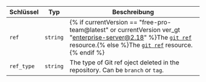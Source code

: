 | Schlüssel  | Typ      | Beschreibung                                                                                                                                                                                         |
| ---------- | -------- | ---------------------------------------------------------------------------------------------------------------------------------------------------------------------------------------------------- |
| `ref`      | `string` | {% if currentVersion == "free-pro-team@latest" or currentVersion ver_gt "enterprise-server@2.18" %}The [`git ref`](/v3/git/refs/#get-a-reference) resource.{% else %}The [`git ref`](/v3/git/refs/#get-a-reference) resource.{% endif %}
| `ref_type` | `string` | The type of Git ref oject deleted in the repository. Can be `branch` or `tag`.                                                                                                                       |